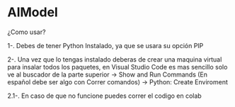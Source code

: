 # AIModel

¿Como usar?

1-. Debes de tener Python Instalado, ya que se usara su opción PIP

2-. Una vez que lo tengas instalado deberas de crear una maquina virtual para insalar todos los paquetes, en Visual Studio Code es mas sencillo solo ve al buscador de la parte superior -> Show and Run Commands (En español debe ser algo con Correr comandos) -> Python: Create Enviroment

2.1-. En caso de que no funcione puedes correr el codigo en colab